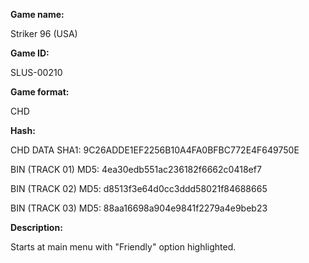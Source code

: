 **Game name:**

Striker 96 (USA)

**Game ID:**

SLUS-00210

**Game format:**

CHD

**Hash:**

CHD DATA SHA1: 9C26ADDE1EF2256B10A4FA0BFBC772E4F649750E

BIN (TRACK 01) MD5: 4ea30edb551ac236182f6662c0418ef7

BIN (TRACK 02) MD5: d8513f3e64d0cc3ddd58021f84688665

BIN (TRACK 03) MD5: 88aa16698a904e9841f2279a4e9beb23

**Description:**

Starts at main menu with "Friendly" option highlighted.